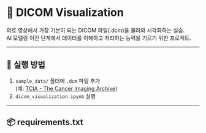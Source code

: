 # 🧬 DICOM Visualization
의료 영상에서 가장 기본이 되는 DICOM 파일(.dcm)을 불러와 시각화하는 실습.  
AI 모델링 이전 단계에서 데이터를 이해하고 처리하는 능력을 기르기 위한 프로젝트.

---

## 🚀 실행 방법
1. `sample_data/` 폴더에 `.dcm` 파일 추가  
   (예: [TCIA - The Cancer Imaging Archive](https://www.cancerimagingarchive.net/))  
2. `dicom_visualization.ipynb` 실행

---

## 📦 requirements.txt
